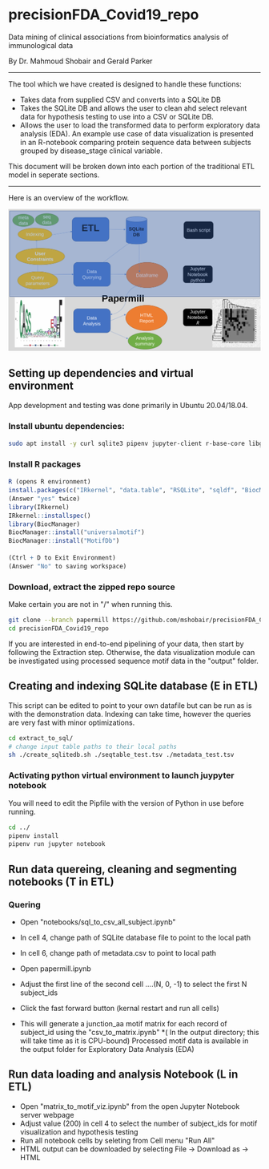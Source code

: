 # precisionFDA_Covid19_repo

Data mining of clinical associations from bioinformatics analysis of immunological data 

By Dr. Mahmoud Shobair and Gerald Parker

***

The tool which we have created is designed to handle these functions:

- Takes data from supplied CSV and converts into a SQLite DB
- Takes the SQLite DB and allows the user to clean ahd select relevant data for hypothesis testing to use into a CSV or SQLite DB.
- Allows the user to load the transformed data to perform exploratory data analysis (EDA). An example use case of data visualization is presented in an R-notebook comparing protein sequence data between subjects grouped by disease_stage clinical variable.

This document will be broken down into each portion of the traditional ETL model in seperate sections.

***
Here is an overview of the workflow.

![](ETL.svg)

## Setting up dependencies and virtual environment
App development and testing was done primarily in Ubuntu 20.04/18.04.

<!-- GP - Edited to remove unneeded dependencies -->
### Install ubuntu dependencies:
```sh
sudo apt install -y curl sqlite3 pipenv jupyter-client r-base-core libgsl-dev libcurl4-openssl-dev git libxml2-dev

```
<!-- GP - Edited to add "R" and further show what to do when done with step-->
### Install R packages
```R
R (opens R environment)
install.packages(c("IRkernel", "data.table", "RSQLite", "sqldf", "BiocManager", "yaml")) 
(Answer "yes" twice)
library(IRkernel)
IRkernel::installspec()
library(BiocManager)
BiocManager::install("universalmotif")
BiocManager::install("MotifDb")

(Ctrl + D to Exit Environment)
(Answer "No" to saving workspace)
```

### Download, extract the zipped repo source 
Make certain you are not in "/" when running this.
```sh
git clone --branch papermill https://github.com/mshobair/precisionFDA_Covid19_repo.git 
cd precisionFDA_Covid19_repo
```
<!-- GP - Edited to clarify script can be edited to point to one's own dataset but that this will just work without an edit -->

If you are interested in end-to-end pipelining of your data, then start by following the Extraction step. Otherwise, the data visualization module can be investigated using processed sequence motif data in the "output" folder.
## Creating and indexing SQLite database (E in ETL)
This script can  be edited to point to your own datafile but can be run as is with the demonstration data. 
Indexing can take time, however the queries are very fast with minor optimizations.
```sh
cd extract_to_sql/
# change input table paths to their local paths
sh ./create_sqlitedb.sh ./seqtable_test.tsv ./metadata_test.tsv
```
<!-- GP - Edited to state Pipfile issue that comes up between differing versions of Python -->
### Activating python virtual environment to launch juypyter notebook
You will need to edit the Pipfile with the version of Python in use before running.
```sh
cd ../
pipenv install
pipenv run jupyter notebook
```
<!-- GP - Edited to clarify information in the parentheses pertains to the demonstration data -->
## Run data  quereing, cleaning and segmenting notebooks (T in ETL)
### Quering
- Open "notebooks/sql_to_csv_all_subject.ipynb"
 - In cell 4, change path of SQLite database file to point to the local path
 - In cell 6, change path of metadata.csv to point to local path

- Open papermill.ipynb
 - Adjust the first line of the second cell ....(N, 0, -1) to select the first N subject_ids
 - Click the fast forward button (kernal restart and run all cells)
 - This will generate a junction_aa motif matrix for each record of subject_id using the "csv_to_matrix.ipynb"
 *( In the output directory; this will take time as it is CPU-bound)
 Processed motif data is available in the output folder for Exploratory Data Analysis (EDA)

 ## Run data loading and analysis Notebook (L in ETL)
 - Open "matrix_to_motif_viz.ipynb" from the open Jupyter Notebook server webpage
 - Adjust value (200) in cell 4 to select the number of subject_ids for motif visualization and hypothesis testing
 - Run all notebook cells by seleting from Cell menu "Run All"
 - HTML output can be downloaded by selecting File -> Download as -> HTML


